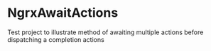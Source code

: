 # NgrxAwaitActions

Test project to illustrate method of awaiting multiple actions before dispatching a completion actions
